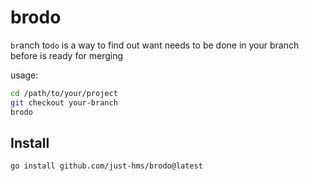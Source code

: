# brodo

`br`anch to`do` is a way to find out want needs to be done in your branch before is ready for merging


usage:

```bash
cd /path/to/your/project
git checkout your-branch
brodo
```

## Install

```bash
go install github.com/just-hms/brodo@latest
```
